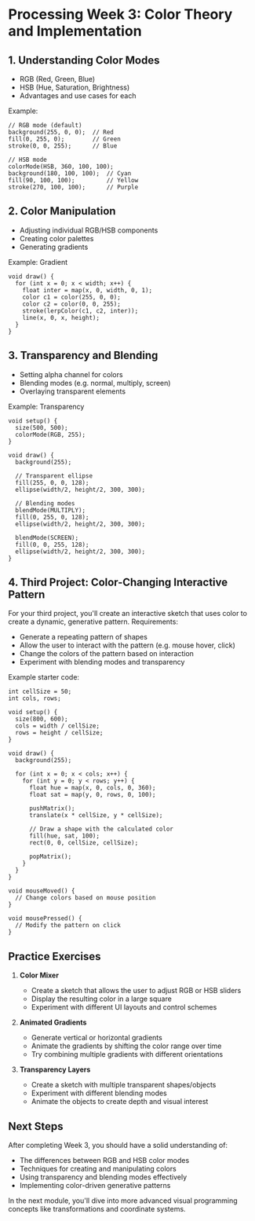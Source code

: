 # Processing Week 3: Color Theory and Implementation

## 1. Understanding Color Modes
- RGB (Red, Green, Blue)
- HSB (Hue, Saturation, Brightness)
- Advantages and use cases for each

Example:
```processing
// RGB mode (default)
background(255, 0, 0);  // Red
fill(0, 255, 0);        // Green
stroke(0, 0, 255);      // Blue

// HSB mode
colorMode(HSB, 360, 100, 100);
background(180, 100, 100);  // Cyan
fill(90, 100, 100);         // Yellow
stroke(270, 100, 100);      // Purple
```

## 2. Color Manipulation
- Adjusting individual RGB/HSB components
- Creating color palettes
- Generating gradients

Example: Gradient
```processing
void draw() {
  for (int x = 0; x < width; x++) {
    float inter = map(x, 0, width, 0, 1);
    color c1 = color(255, 0, 0);
    color c2 = color(0, 0, 255);
    stroke(lerpColor(c1, c2, inter));
    line(x, 0, x, height);
  }
}
```

## 3. Transparency and Blending
- Setting alpha channel for colors
- Blending modes (e.g. normal, multiply, screen)
- Overlaying transparent elements

Example: Transparency
```processing
void setup() {
  size(500, 500);
  colorMode(RGB, 255);
}

void draw() {
  background(255);
  
  // Transparent ellipse
  fill(255, 0, 0, 128);
  ellipse(width/2, height/2, 300, 300);
  
  // Blending modes
  blendMode(MULTIPLY);
  fill(0, 255, 0, 128);
  ellipse(width/2, height/2, 300, 300);
  
  blendMode(SCREEN);
  fill(0, 0, 255, 128);
  ellipse(width/2, height/2, 300, 300);
}
```

## 4. Third Project: Color-Changing Interactive Pattern
For your third project, you'll create an interactive sketch that uses color to create a dynamic, generative pattern. Requirements:
- Generate a repeating pattern of shapes
- Allow the user to interact with the pattern (e.g. mouse hover, click)
- Change the colors of the pattern based on interaction
- Experiment with blending modes and transparency

Example starter code:
```processing
int cellSize = 50;
int cols, rows;

void setup() {
  size(800, 600);
  cols = width / cellSize;
  rows = height / cellSize;
}

void draw() {
  background(255);
  
  for (int x = 0; x < cols; x++) {
    for (int y = 0; y < rows; y++) {
      float hue = map(x, 0, cols, 0, 360);
      float sat = map(y, 0, rows, 0, 100);
      
      pushMatrix();
      translate(x * cellSize, y * cellSize);
      
      // Draw a shape with the calculated color
      fill(hue, sat, 100);
      rect(0, 0, cellSize, cellSize);
      
      popMatrix();
    }
  }
}

void mouseMoved() {
  // Change colors based on mouse position
}

void mousePressed() {
  // Modify the pattern on click
}
```

## Practice Exercises
1. **Color Mixer**
   - Create a sketch that allows the user to adjust RGB or HSB sliders
   - Display the resulting color in a large square
   - Experiment with different UI layouts and control schemes

2. **Animated Gradients**
   - Generate vertical or horizontal gradients
   - Animate the gradients by shifting the color range over time
   - Try combining multiple gradients with different orientations

3. **Transparency Layers**
   - Create a sketch with multiple transparent shapes/objects
   - Experiment with different blending modes
   - Animate the objects to create depth and visual interest

## Next Steps
After completing Week 3, you should have a solid understanding of:
- The differences between RGB and HSB color modes
- Techniques for creating and manipulating colors
- Using transparency and blending modes effectively
- Implementing color-driven generative patterns

In the next module, you'll dive into more advanced visual programming concepts like transformations and coordinate systems.
